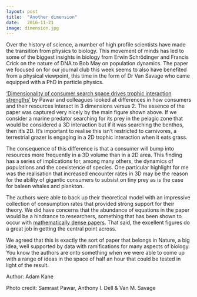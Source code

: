 ```yaml
---
layout: post
title:  "Another dimension"
date:   2016-11-21
image: dimension.jpg
---
```


<p class="intro"><span class="dropcap">O</span>ver the history of science, a number of high profile scientists have made the transition from physics to biology. This movement of minds has led to some of the biggest insights in biology from Erwin Schrödinger and Francis Crick on the nature of DNA to Bob May on population dynamics. The paper we focused on for our journal club this week seems to also have benefited from a physical viewpoint, this time in the form of Dr Van Savage who came equipped with a PhD in particle physics.</p>

<a href="http://www.nature.com/nature/journal/v486/n7404/full/nature11131.html">‘Dimensionality of consumer search space drives trophic interaction strengths’</a> by Pawar and colleagues looked at differences in how consumers and their resources interact in 3 dimensions versus 2. The essence of the paper was captured very nicely by the main figure shown above. If we consider a marine predator searching for its prey in the pelagic zone that would be considered a 3D interaction but if it was searching the benthos, then it’s 2D. It’s important to realise this isn’t restricted to carnivores, a terrestrial grazer is engaging in a 2D trophic interaction when it eats grass. 

The consequence of this difference is that a consumer will bump into resources more frequently in a 3D volume than in a 2D area. This finding has a series of implications for, among many others, the dynamics of populations and the coexistence of species. One particular highlight for me was the realisation that increased encounter rates in 3D may be the reason for the ability of gigantic consumers to subsist on tiny prey as is the case for baleen whales and plankton. 

The authors were able to back up their theoretical model with an impressive collection of consumption rates that provided strong support for their theory. We did have concerns that the abundance of equations in the paper would be a hindrance to researchers, something that has been shown to occur with <a href="http://www.pnas.org/content/109/29/11735.abstract">mathematically dense papers</a>. That said, the excellent figures do a great job in getting the central point across. 

We agreed that this is exactly the sort of paper that belongs in Nature, a big idea, well supported by data with ramifications for many aspects of biology. You know the authors are onto something when we were able to come up with a range of ideas in the space of half an hour that could be tested in light of the result. 

Author: Adam Kane 

Photo credit: Samraat Pawar,	Anthony I. Dell	& Van M. Savage
